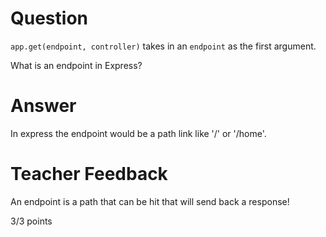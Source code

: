 # Question

`app.get(endpoint, controller)` takes in an `endpoint` as the first argument.

What is an endpoint in Express?

# Answer
In express the endpoint would be a path link like '/' or '/home'. 
# Teacher Feedback

An endpoint is a path that can be hit that will send back a response!

3/3 points
